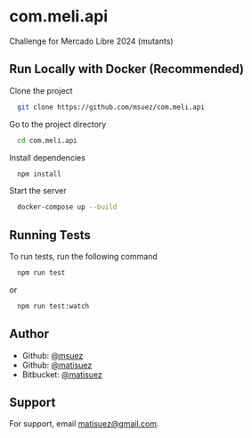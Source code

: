 # com.meli.api
Challenge for Mercado Libre 2024 (mutants)

## Run Locally with Docker (Recommended)

Clone the project

```bash
  git clone https://github.com/msuez/com.meli.api
```

Go to the project directory

```bash
  cd com.meli.api
```

Install dependencies

```bash
  npm install
```

Start the server

```bash
  docker-compose up --build
```

## Running Tests

To run tests, run the following command

```bash
  npm run test
```
or 
```bash
  npm run test:watch
```

## Author
- Github: [@msuez](https://github.com/msuez)
- Github: [@matisuez](https://github.com/matisuez)
- Bitbucket: [@matisuez](https://bitbucket.org/matisuez)

## Support

For support, email matisuez@gmail.com.